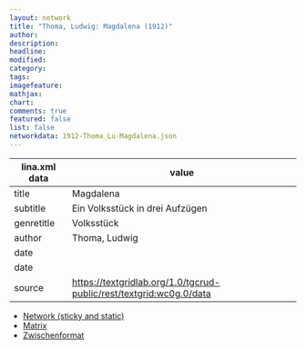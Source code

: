 ```yaml
---
layout: network
title: "Thoma, Ludwig: Magdalena (1912)"
author:
description:
headline:
modified:
category:
tags:
imagefeature: 
mathjax: 
chart: 
comments: true
featured: false
list: false
networkdata: 1912-Thoma_Lu-Magdalena.json
---
```

lina.xml data  | value
------------- | -------------
title|Magdalena
subtitle|Ein Volksstück in drei Aufzügen
genretitle|Volksstück
author|Thoma, Ludwig
date|
date|
source|https://textgridlab.org/1.0/tgcrud-public/rest/textgrid:wc0g.0/data


* [Network (sticky and static)](/network73)
* [Matrix](/matrix73)
* [Zwischenformat](/lina73 )
